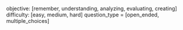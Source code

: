 objective:  [remember, understanding, analyzing, evaluating, creating]
difficulty: [easy, medium, hard]
question_type = [open_ended, multiple_choices]
